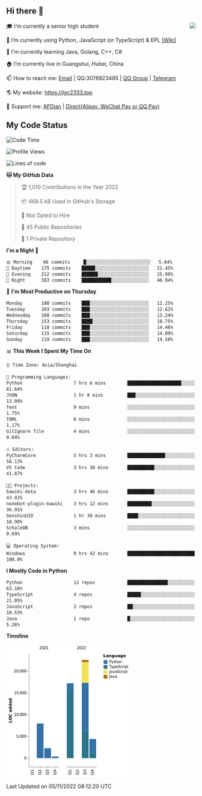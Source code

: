 ## Hi there 👋

<div width="50%">
<img align="right" src="https://github-readme-stats.vercel.app/api?username=lgc2333&show_icons=true" />
</div>

🎓 I’m currently a senior high student

📝 I’m currently using Python, JavaScript (or TypeScript) & EPL [(Wiki)](https://en.wikipedia.org/wiki/Easy_Programming_Language)

📒 I'm currently learning Java, Golang, C++, C#

🏠 I’m currently live in Guangshui, Hubei, China

📫 How to reach me: [Email](mailto:lgc2333@126.com) | QQ:3076823485 | [QQ Group](https://jq.qq.com/?_wv=1027&k=ktwOHdU2) | [Telegram](https://t.me/@lgc2333)

🌎 My website: <https://lgc2333.top>

🤝 Support me: [AFDian](https://afdian.net/@lgc2333) | [Direct(Alipay, WeChat Pay or QQ Pay)](https://s2.loli.net/2022/02/03/MLqe53BjWOAhpcF.png)

## My Code Status

<!--START_SECTION:waka-->
![Code Time](http://img.shields.io/badge/Code%20Time-838%20hrs%2044%20mins-blue)

![Profile Views](http://img.shields.io/badge/Profile%20Views-1-blue)

![Lines of code](https://img.shields.io/badge/From%20Hello%20World%20I%27ve%20Written-55%20Thousand%20lines%20of%20code-blue)

**🐱 My GitHub Data** 

> 🏆 1,010 Contributions in the Year 2022
 > 
> 📦 468.5 kB Used in GitHub's Storage 
 > 
> 🚫 Not Opted to Hire
 > 
> 📜 45 Public Repositories 
 > 
> 🔑 1 Private Repository 
 > 
**I'm a Night 🦉** 

```text
🌞 Morning    46 commits     █░░░░░░░░░░░░░░░░░░░░░░░░   5.64% 
🌆 Daytime    175 commits    █████░░░░░░░░░░░░░░░░░░░░   21.45% 
🌃 Evening    212 commits    ██████░░░░░░░░░░░░░░░░░░░   25.98% 
🌙 Night      383 commits    ███████████░░░░░░░░░░░░░░   46.94%

```
📅 **I'm Most Productive on Thursday** 

```text
Monday       100 commits    ███░░░░░░░░░░░░░░░░░░░░░░   12.25% 
Tuesday      103 commits    ███░░░░░░░░░░░░░░░░░░░░░░   12.62% 
Wednesday    108 commits    ███░░░░░░░░░░░░░░░░░░░░░░   13.24% 
Thursday     153 commits    ████░░░░░░░░░░░░░░░░░░░░░   18.75% 
Friday       118 commits    ███░░░░░░░░░░░░░░░░░░░░░░   14.46% 
Saturday     115 commits    ███░░░░░░░░░░░░░░░░░░░░░░   14.09% 
Sunday       119 commits    ███░░░░░░░░░░░░░░░░░░░░░░   14.58%

```


📊 **This Week I Spent My Time On** 

```text
⌚︎ Time Zone: Asia/Shanghai

💬 Programming Languages: 
Python                   7 hrs 6 mins        ████████████████████░░░░░   81.64% 
JSON                     1 hr 8 mins         ███░░░░░░░░░░░░░░░░░░░░░░   13.09% 
Text                     9 mins              ░░░░░░░░░░░░░░░░░░░░░░░░░   1.75% 
TOML                     6 mins              ░░░░░░░░░░░░░░░░░░░░░░░░░   1.17% 
GitIgnore file           4 mins              ░░░░░░░░░░░░░░░░░░░░░░░░░   0.84%

🔥 Editors: 
PyCharmCore              5 hrs 3 mins        ██████████████░░░░░░░░░░░   58.13% 
VS Code                  3 hrs 38 mins       ██████████░░░░░░░░░░░░░░░   41.87%

🐱‍💻 Projects: 
bawiki-data              3 hrs 46 mins       ██████████░░░░░░░░░░░░░░░   43.41% 
nonebot-plugin-bawiki    3 hrs 12 mins       █████████░░░░░░░░░░░░░░░░   36.91% 
GenshinUID               1 hr 39 mins        ████░░░░░░░░░░░░░░░░░░░░░   18.98% 
SchaleDB                 3 mins              ░░░░░░░░░░░░░░░░░░░░░░░░░   0.69%

💻 Operating System: 
Windows                  8 hrs 42 mins       █████████████████████████   100.0%

```

**I Mostly Code in Python** 

```text
Python                   12 repos            ███████████████░░░░░░░░░░   63.16% 
TypeScript               4 repos             █████░░░░░░░░░░░░░░░░░░░░   21.05% 
JavaScript               2 repos             ██░░░░░░░░░░░░░░░░░░░░░░░   10.53% 
Java                     1 repo              █░░░░░░░░░░░░░░░░░░░░░░░░   5.26%

```


**Timeline**

![Chart not found](https://raw.githubusercontent.com/lgc2333/lgc2333/main/charts/bar_graph.png) 


 Last Updated on 05/11/2022 08:12:20 UTC
<!--END_SECTION:waka-->

